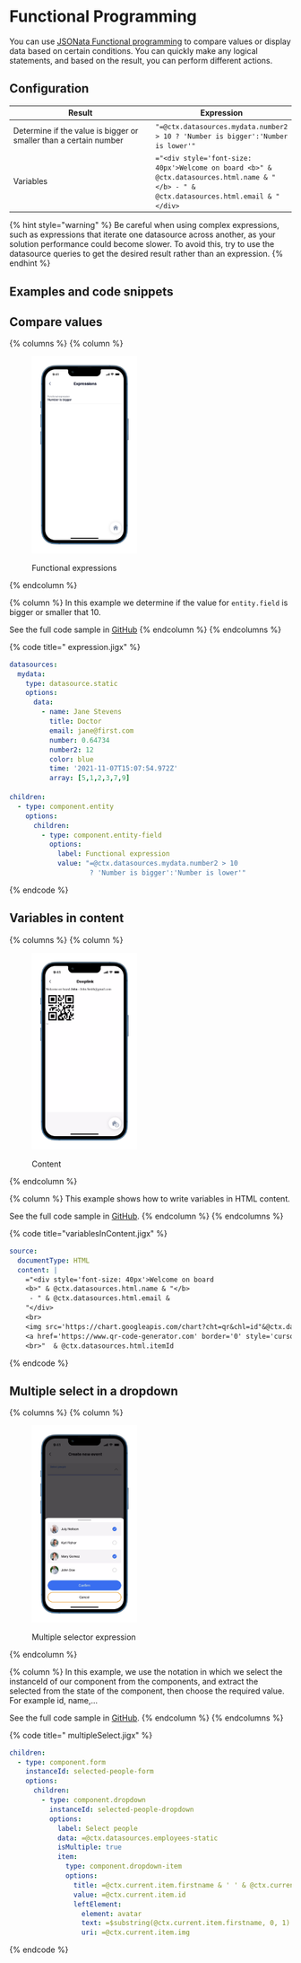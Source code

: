 # Functional Programming

You can use [JSONata Functional programming](https://docs.jsonata.org/programming) to compare values or display data based on certain conditions. You can quickly make any logical statements, and based on the result, you can perform different actions.

## Configuration

<table><thead><tr><th width="251.87109375">Result</th><th>Expression</th></tr></thead><tbody><tr><td>Determine if the value is bigger or smaller than a certain number</td><td><code>"=@ctx.datasources.mydata.number2 > 10 ? 'Number is bigger':'Number is lower'"</code></td></tr><tr><td>Variables</td><td><code>="&#x3C;div style='font-size: 40px'>Welcome on board &#x3C;b>" &#x26; @ctx.datasources.html.name &#x26; "&#x3C;/b> - " &#x26; @ctx.datasources.html.email &#x26; "&#x3C;/div></code></td></tr></tbody></table>

{% hint style="warning" %}
Be careful when using complex expressions, such as expressions that iterate one datasource across another, as your solution performance could become slower. To avoid this, try to use the datasource queries to get the desired result rather than an expression.
{% endhint %}

## Examples and code snippets

## Compare values

{% columns %}
{% column %}
<figure><img src="../../.gitbook/assets/exp-functional.png" alt="Functional expressions" width="188"><figcaption><p>Functional expressions</p></figcaption></figure>
{% endcolumn %}

{% column %}
In this example we determine if the value for `entity.field` is bigger or smaller that 10.

See the full code sample in [GitHub](https://github.com/jigx-com/jigx-samples/blob/main/quickstart/jigx-samples/jigs/guide-expressions/static-data/expression.jigx)
{% endcolumn %}
{% endcolumns %}

{% code title=" expression.jigx" %}
```yaml
datasources:
  mydata: 
    type: datasource.static
    options:
      data:
        - name: Jane Stevens
          title: Doctor
          email: jane@first.com
          number: 0.64734
          number2: 12
          color: blue
          time: '2021-11-07T15:07:54.972Z'
          array: [5,1,2,3,7,9]

children:
  - type: component.entity
    options:
      children:
        - type: component.entity-field
          options:
            label: Functional expression
            value: "=@ctx.datasources.mydata.number2 > 10 
                    ? 'Number is bigger':'Number is lower'"
```
{% endcode %}

## Variables in content

{% columns %}
{% column %}
<figure><img src="../../.gitbook/assets/exp-content.png" alt="Content" width="188"><figcaption><p>Content</p></figcaption></figure>
{% endcolumn %}

{% column %}
This example shows how to write variables in HTML content.

See the full code sample in [GitHub](https://github.com/jigx-com/jigx-samples/blob/main/quickstart/jigx-samples/jigs/guide-expressions/static-data/variablesInContent.jigx).
{% endcolumn %}
{% endcolumns %}

{% code title="variablesInContent.jigx" %}
```yaml
source:
  documentType: HTML
  content: |
    ="<div style='font-size: 40px'>Welcome on board 
    <b>" & @ctx.datasources.html.name & "</b>
     - " & @ctx.datasources.html.email &
    "</div>
    <br>
    <img src='https://chart.googleapis.com/chart?cht=qr&chl=id"&@ctx.datasources.html.itemId&"&chs=380x380&choe=UTF-8&chld=L|2' alt='qr code'>
    <a href='https://www.qr-code-generator.com' border='0' style='cursor:default'  rel='nofollow'></a>
    <br>"  & @ctx.datasources.html.itemId
```
{% endcode %}

## Multiple select in a dropdown

{% columns %}
{% column %}
<figure><img src="../../.gitbook/assets/exp-multiSelect.png" alt="Multiple selector expression" width="188"><figcaption><p>Multiple selector expression</p></figcaption></figure>
{% endcolumn %}

{% column %}
In this example, we use the notation in which we select the instanceId of our component from the components, and extract the selected from the state of the component, then choose the required value. For example id, name,...

See the full code sample in [GitHub](https://github.com/jigx-com/jigx-samples/blob/main/quickstart/jigx-samples/jigs/guide-expressions/static-data/multipleSelect.jigx).
{% endcolumn %}
{% endcolumns %}

{% code title=" multipleSelect.jigx" %}
```yaml
children:
  - type: component.form
    instanceId: selected-people-form
    options:
      children:
        - type: component.dropdown
          instanceId: selected-people-dropdown
          options:
            label: Select people
            data: =@ctx.datasources.employees-static
            isMultiple: true
            item:
              type: component.dropdown-item
              options:
                title: =@ctx.current.item.firstname & ' ' & @ctx.current.item.lastname
                value: =@ctx.current.item.id
                leftElement: 
                  element: avatar
                  text: =$substring(@ctx.current.item.firstname, 0, 1) & $substring(@ctx.current.item.lastname, 0, 1)
                  uri: =@ctx.current.item.img
```
{% endcode %}
